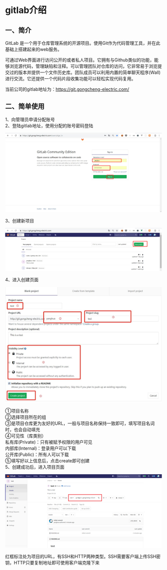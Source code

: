 # gitlab介绍

## 一、简介
  
GitLab 是一个用于仓库管理系统的开源项目。使用Git作为代码管理工具，并在此基础上搭建起来的web服务。  

可通过Web界面进行访问公开的或者私人项目。它拥有与Github类似的功能，能够浏览源代码，管理缺陷和注释。可以管理团队对仓库的访问，它非常易于浏览提交过的版本并提供一个文件历史库。团队成员可以利用内置的简单聊天程序(Wall)进行交流。它还提供一个代码片段收集功能可以轻松实现代码复用。   

当前公司的gitlab地址为：https://git.gongcheng-electric.com/

## 二、简单使用
1、向管理员申请分配账号  
2、登陆gitlab地址，使用分配的账号密码登陆  

![avator](./img/gitlab-sign-in.jpg)  

3、创建新项目  

![avator](./img/gitlab-new-project.jpg)  

4、进入创建页面  

![avator](./img/gitlab-create.jpg)  

➀项目名称  
➁选择项目所在的组  
➂是项目仓库更为友好的URL，一般与项目名称保持一致即可，填写项目名词时，也会自动填充  
➃可见性（库类别）  
私有库(Private)：只有被赋予权限的用户可见  
内部库(Internal)：登录用户可以下载  
公开库(Public)：所有人可以下载  
➄填写好以上信息后，点击create即可创建  
5、创建成功后，进入项目页面  

![avator](./img/gitlab-homepage.jpg)  

红框标注处为项目的URL，有SSH和HTTP两种类型。SSH需要客户端上传SSH密钥，HTTP只要复制地址即可使用客户端克隆下来   
